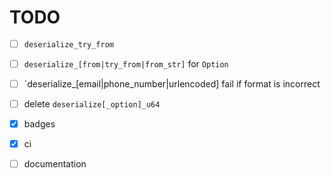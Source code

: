 # TODO

* [ ] `deserialize_try_from`

* [ ] `deserialize_[from|try_from|from_str]` for `Option`

* [ ] `deserialize_[email|phone_number|urlencoded] fail if format is
  incorrect

* [ ] delete `deserialize[_option]_u64`

* [x] badges

* [x] ci

* [ ] documentation
